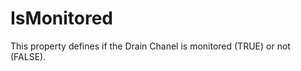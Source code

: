 IsMonitored
===========

This property defines if the Drain Chanel is monitored (TRUE) or not (FALSE).
